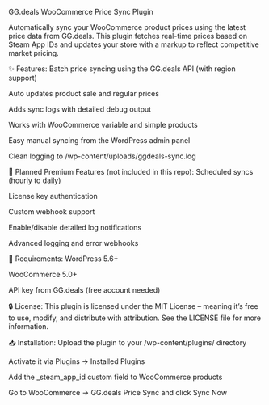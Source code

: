 GG.deals WooCommerce Price Sync Plugin

Automatically sync your WooCommerce product prices using the latest price data from GG.deals. This plugin fetches real-time prices based on Steam App IDs and updates your store with a markup to reflect competitive market pricing.

✨ Features:
Batch price syncing using the GG.deals API (with region support)

Auto updates product sale and regular prices

Adds sync logs with detailed debug output

Works with WooCommerce variable and simple products

Easy manual syncing from the WordPress admin panel

Clean logging to /wp-content/uploads/ggdeals-sync.log

🔧 Planned Premium Features (not included in this repo):
Scheduled syncs (hourly to daily)

License key authentication

Custom webhook support

Enable/disable detailed log notifications

Advanced logging and error webhooks

📝 Requirements:
WordPress 5.6+

WooCommerce 5.0+

API key from GG.deals (free account needed)

🔒 License:
This plugin is licensed under the MIT License – meaning it’s free to use, modify, and distribute with attribution. See the LICENSE file for more information.

📥 Installation:
Upload the plugin to your /wp-content/plugins/ directory

Activate it via Plugins → Installed Plugins

Add the _steam_app_id custom field to WooCommerce products

Go to WooCommerce → GG.deals Price Sync and click Sync Now

